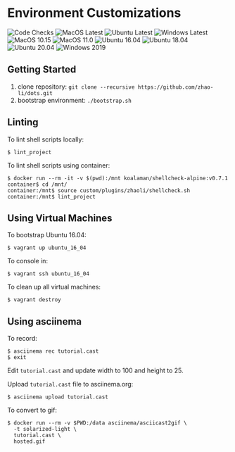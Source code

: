 # Environment Customizations

![Code Checks](https://github.com/zhao-li/dots/workflows/Code%20Checks/badge.svg)
![MacOS Latest](https://github.com/zhao-li/dots/workflows/MacOS%20Latest/badge.svg)
![Ubuntu Latest](https://github.com/zhao-li/dots/workflows/Ubuntu%20Latest/badge.svg)
![Windows Latest](https://github.com/zhao-li/dots/workflows/Windows%20Latest/badge.svg)
![MacOS 10.15](https://github.com/zhao-li/dots/workflows/MacOS%2010.15/badge.svg)
![MacOS 11.0](https://github.com/zhao-li/dots/workflows/MacOS%2011.0/badge.svg)
![Ubuntu 16.04](https://github.com/zhao-li/dots/workflows/Ubuntu%2016.04/badge.svg)
![Ubuntu 18.04](https://github.com/zhao-li/dots/workflows/Ubuntu%2018.04/badge.svg)
![Ubuntu 20.04](https://github.com/zhao-li/dots/workflows/Ubuntu%2020.04/badge.svg)
![Windows 2019](https://github.com/zhao-li/dots/workflows/Windows%202019/badge.svg)

Getting Started
---------------
1. clone repository: `git clone --recursive https://github.com/zhao-li/dots.git`
1. bootstrap environment: `./bootstrap.sh`

Linting
-------
To lint shell scripts locally:

    $ lint_project

To lint shell scripts using container:

    $ docker run --rm -it -v $(pwd):/mnt koalaman/shellcheck-alpine:v0.7.1
    container$ cd /mnt/
    container:/mnt$ source custom/plugins/zhaoli/shellcheck.sh
    container:/mnt$ lint_project

Using Virtual Machines
----------------------
To bootstrap Ubuntu 16.04:

    $ vagrant up ubuntu_16_04

To console in:

    $ vagrant ssh ubuntu_16_04

To clean up all virtual machines:

    $ vagrant destroy

Using asciinema
---------------
To record:

    $ asciinema rec tutorial.cast
    $ exit

Edit `tutorial.cast` and update width to 100 and height to 25.

Upload `tutorial.cast` file to asciinema.org:

    $ asciinema upload tutorial.cast

To convert to gif:

    $ docker run --rm -v $PWD:/data asciinema/asciicast2gif \
      -t solarized-light \
      tutorial.cast \
      hosted.gif
